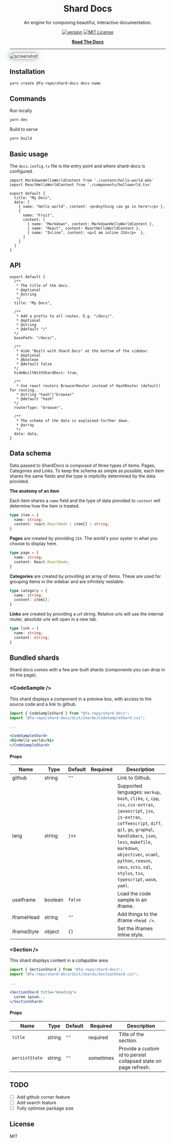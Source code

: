 <div align="center">

# Shard Docs

An engine for composing beautiful, interactive documentation.

[![version][version-badge]][package] [![MIT License][license-badge]][license]

[**Read The Docs**](https://skystash.github.io/shard-docs/#/docs)
</div>

<hr/>

<image src="example.png" alt="screenshot" style="box-shadow: 0 0 8px rgba(0,0,0,0.2), 0 0 20px rgba(0,0,0,0.3);border-radius: 8px;">

## Installation

```bash
yarn create @fa-repo/shard-docs docs-name
```

## Commands

Run locally

```bash
yarn dev
```

Build to serve
  
```bash
yarn build
```

## Basic usage

The `docs.config.ts` file is the entry point and where shard-docs is configured.

```tsx
import MarkdownHelloWorldContent from './content/hello-world.mdx'
import ReactHelloWorldContent from './components/helloworld.tsx'

export default {
  title: "My Docs",
  data: [
    { name: "Hello world", content: <p>Anything can go in here!</p> },
    {
      name: "Fruit",
      content: [
        { name: "Markdown", content: MarkdownHelloWorldContent },
        { name: "React", content: ReactHelloWorldContent },
        { name: "Inline", content: <p>I am inline JSX</p>  },
      ]
    }
  ]
}
```

## API

```tsx
export default {
  /**
   * The title of the docs.
   * @optional
   * @string
   */
  title: "My Docs",

  /**
   * Add a prefix to all routes. E.g. "/docs/".
   * @optional
   * @string
   * @default "/"
  */
  basePath: "/docs/",

  /**
   * Hide "Built with Shard Docs" at the bottom of the sidebar.
   * @optional
   * @boolean
   * @default false
  */
  hideBuiltWithShardDocs: true,

  /**
   * Use react routers BrowserRouter instead of HashRouter (default) for routing..
   * @string "hash"|"browser"
   * @default "hash"
  */
  routerType: "browser",
 
  /**
   * The schema of the data is explained further down.
   * @array
   */
  data: data,
}
```

## Data schema 

Data passed to ShardDocs is composed of three types of items. Pages, Categories and Links. To
keep the schema as simple as possible, each item shares the same fields and the type is implicitly
determined by the data provided.

**The anatomy of an item**

Each item shares a `name` field and the type of data provided to `content` will determine how the item is treated.

```typescript
type item = {
  name: string;
  content: react.ReactNode | item[] | string;
}
```

**Pages** are created by providing `JSX`. The world's your oyster in what you choose to display here.

```typescript
type page = {
  name: string;
  content: React.ReactNode;
}
```

**Categories** are created by providing an array of items. These are used for grouping items in the sidebar and are infinitely nestable.

```typescript
type category = {
  name: string;
  content: item[];
}
```

**Links** are created by providing a url string. Relative urls will use the internal router, absolute urls will open in a new tab.

```typescript
type link = {
  name: string;
  content: string;
}
```

## Bundled shards

Shard docs comes with a few pre-built shards (components you can drop in on the page).

### &lt;CodeSample />

This shard displays a component in a preview box, with access to the source code and a link to github.

```jsx
import { CodeSampleShard } from "@fa-repo/shard-docs";
import "@fa-repo/shard-docs/dist/shards/CodeSampleShard.css";

...

<CodeSampleShard>
<h1>Hello world</h1>
</CodeSampleShard>
```

#### Props
| Name        | Type    | Default | Required  | Description                                         |
|-------------|---------|---------|-----------|-----------------------------------------------------|
| github      | string  | `""`    |           | Link to Github.                                     |
| lang        | string  | `jsx`   |           | Supported languages: `markup`, `bash`, `clike`, `c`, `cpp`, `css`, `css-extras`, `javascript`, `jsx`, `js-extras`, `coffeescript`, `diff`, `git`, `go`, `graphql`, `handlebars`, `json`, `less`, `makefile`, `markdown`, `objectivec`, `ocaml`, `python`, `reason`, `sass`, `scss`, `sql`, `stylus`, `tsx`, `typescript`, `wasm`, `yaml`. |`}
| useIframe   | boolean | `false` |           | Load the code sample in an iframe.                  |
| iframeHead  | string  | `""`    |           | Add things to the iframe `<head />`.                |
| iframeStyle | object  | `{}`    |           | Set the iframes inline style.                       |


### &lt;Section />

This shard displays content in a collapsible area.

```jsx
import { SectionShard } from "@fa-repo/shard-docs";
import "@fa-repo/shard-docs/dist/shards/SectionShard.css";

...

<SectionShard title="Heading">
  Lorem ipsum...
</SectionShard>
```
#### Props

| Name       | Type    | Default  | Required  | Description           |
|------------|---------|----------|-----------|-----------------------|
| `title`  | string  | `""`   | required  | Title of the section. |
| `persistState`  | string  | `""`   | sometimes  | Provide a custom id to persist collapsed state on page refresh. |

## TODO

- [ ] Add github corner feature
- [ ] Add search feature
- [ ] Fully optimise package size

## License
MIT

[version-badge]: https://img.shields.io/npm/v/@fa-repo/shard-docs.svg?style=flat-square
[license-badge]: https://img.shields.io/npm/l/@testing-library/react.svg?style=flat-square
[package]: https://www.npmjs.com/package/@fa-repo/shard-docs
[license]: https://github.com/fa-repo/shard-docs/blob/master/LICENSE.md
